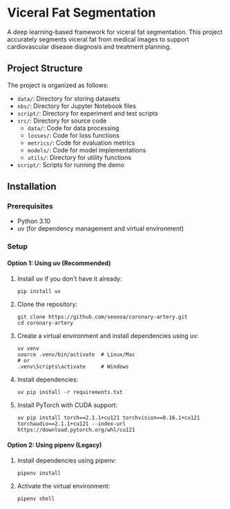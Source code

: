 # Viceral Fat Segmentation
A deep learning-based framework for viceral fat segmentation. This project accurately segments viceral fat from medical images to support cardiovascular disease diagnosis and treatment planning.

## Project Structure

The project is organized as follows:
- `data/`: Directory for storing datasets
- `nbs/`: Directory for Jupyter Notebook files
- `script/`: Directory for experiment and test scripts
- `src/`: Directory for source code
  - `data/`: Code for data processing
  - `losses/`: Code for loss functions
  - `metrics/`: Code for evaluation metrics
  - `models/`: Code for model implementations
  - `utils/`: Directory for utility functions
- `script/`: Scripts for running the demo

## Installation

### Prerequisites
- Python 3.10
- uv (for dependency management and virtual environment)

### Setup

#### Option 1: Using uv (Recommended)

1. Install uv if you don't have it already:
   ```
   pip install uv
   ```

2. Clone the repository:
   ```
   git clone https://github.com/seoooa/coronary-artery.git
   cd coronary-artery
   ```

3. Create a virtual environment and install dependencies using uv:
   ```
   uv venv
   source .venv/bin/activate  # Linux/Mac
   # or
   .venv\Scripts\activate     # Windows
   ```

4. Install dependencies:
   ```
   uv pip install -r requirements.txt
   ```

5. Install PyTorch with CUDA support:
   ```
   uv pip install torch==2.1.1+cu121 torchvision==0.16.1+cu121 torchaudio==2.1.1+cu121 --index-url https://download.pytorch.org/whl/cu121
   ```

#### Option 2: Using pipenv (Legacy)

1. Install dependencies using pipenv:
   ```
   pipenv install
   ```

2. Activate the virtual environment:
   ```
   pipenv shell
   ```